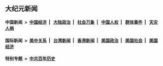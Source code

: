 ## 大纪元新闻

#### 中国新闻 &nbsp;>&nbsp; [中国经济](indexes/ncid283/README.md?09272045) &nbsp;| &nbsp; [大陆政治](indexes/ncid277/README.md?09272045) &nbsp;| &nbsp; [社会万象](indexes/ncid282/README.md?09272045) &nbsp;| &nbsp; [中国人权](indexes/ncid278/README.md?09272045) &nbsp;| &nbsp; [群体事件](indexes/ncid279/README.md?09272045) &nbsp;| &nbsp; [天灾人祸](indexes/ncid280/README.md?09272045)

#### 国际新闻 &nbsp;>&nbsp; [美中关系](indexes/nf1412576/README.md?09272045) &nbsp;| &nbsp; [台湾新闻](indexes/ncid1349361/README.md?09272045) &nbsp;| &nbsp; [香港新闻](indexes/ncid1349362/README.md?09272045) &nbsp;| &nbsp; [美国政治](indexes/ncid1078159/README.md?09272045) &nbsp;| &nbsp; [美国社会](indexes/ncid1078160/README.md?09272045) &nbsp;| &nbsp; [美国经济](indexes/ncid1078158/README.md?09272045)

#### 特别专题 &nbsp;>&nbsp; [中共百年历史](https://github.com/epoch-news/epoch-special/blob/master/README.md?09272045)  
